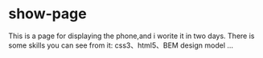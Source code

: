 # show-page
This is a page for displaying the phone,and i worite it in two days.
There is some skills you can see from it:
css3、html5、BEM design model ...
